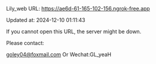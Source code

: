 Lily_web URL: https://ae6d-61-165-102-156.ngrok-free.app

Updated at: 2024-12-10 01:11:43

If you cannot open this URL, the server might be down.

Please contact: 

goley04@foxmail.com Or Wechat:GL_yeaH